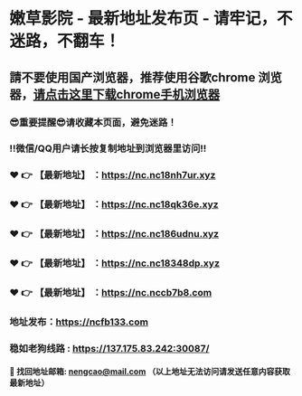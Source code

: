 # 嫩草影院 - 最新地址发布页 - 请牢记，不迷路，不翻车！

## 請不要使用国产浏览器，推荐使用谷歌chrome 浏览器，<a href = "https://www.google.cn/chrome/">请点击这里下载chrome手机浏览器</a>

### :sunglasses:重要提醒:sunglasses:请收藏本页面，避免迷路！
### ‼️微信/QQ用户请长按复制地址到浏览器里访问‼️

### :heart: :point_right: 【最新地址】 ：https://nc.nc18nh7ur.xyz
### :heart: :point_right: 【最新地址】 ：https://nc.nc18qk36e.xyz
### :heart: :point_right: 【最新地址】 ：https://nc.nc186udnu.xyz
### :heart: :point_right: 【最新地址】 ：https://nc.nc18348dp.xyz
### :heart: :point_right: 【最新地址】 ：https://nc.nccb7b8.com

### 地址发布：https://ncfb133.com
### 稳如老狗线路 : https://137.175.83.242:30087/

#### :e-mail: __找回地址邮箱: nengcao@mail.com （以上地址无法访问请发送任意内容获取最新地址）__
